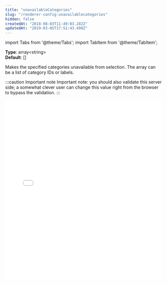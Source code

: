 ```yaml
---
title: "unavailableCategories"
slug: "/renderer-config-unavailablecategories"
hidden: false
createdAt: "2018-08-03T11:49:03.282Z"
updatedAt: "2019-03-05T17:51:43.499Z"
---
```


import Tabs from '@theme/Tabs';
import TabItem from '@theme/TabItem';

**Type**: array&lt;string&gt;  
**Default**: []  

Makes the specified categories unavailable from selection. The array can be a list of category IDs or labels.

:::caution Important note
Important note: you should also validate this server side; a somewhat clever user can change this value right from the browser to bypass the validation.
:::



<iframe width="100%" height="580" src="//jsfiddle.net/seatsio/hvojq3a8/embedded/js,html,result/" allowfullscreen="allowfullscreen" frameborder="0"></iframe>

